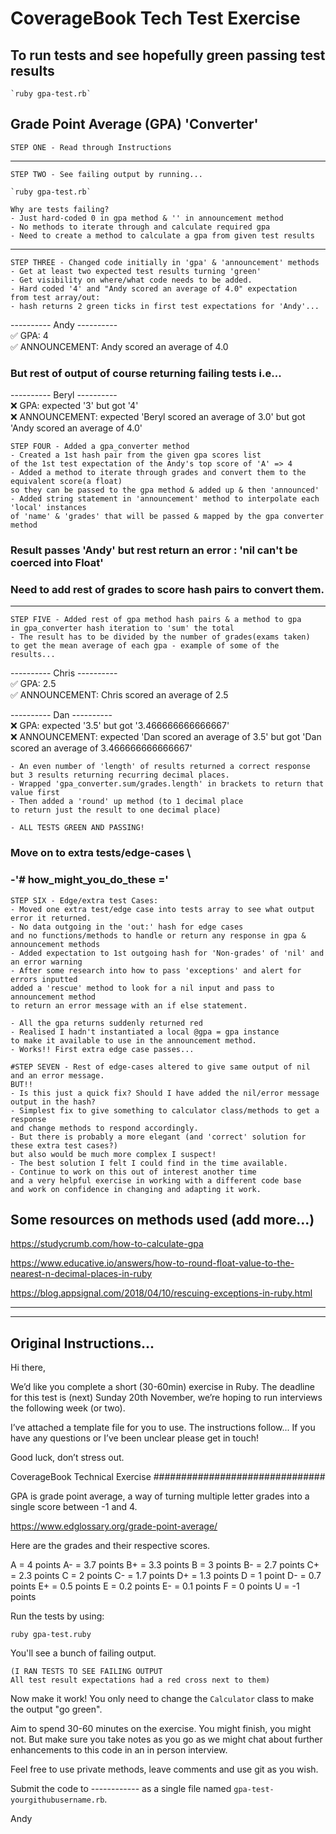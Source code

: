 # CoverageBook Tech Test Exercise

## To run tests and see hopefully green passing test results
```
`ruby gpa-test.rb`
```

## Grade Point Average (GPA) 'Converter'

``` 
STEP ONE - Read through Instructions 
```
------
``` 
STEP TWO - See failing output by running...

`ruby gpa-test.rb`

Why are tests failing? 
- Just hard-coded 0 in gpa method & '' in announcement method
- No methods to iterate through and calculate required gpa
- Need to create a method to calculate a gpa from given test results
```
-------

``` 
STEP THREE - Changed code initially in 'gpa' & 'announcement' methods
- Get at least two expected test results turning 'green'
- Get visibility on where/what code needs to be added.
- Hard coded '4' and "Andy scored an average of 4.0" expectation 
from test array/out: 
- hash returns 2 green ticks in first test expectations for 'Andy'... 
```

---------- Andy ---------- \
✅ GPA: 4 \
✅ ANNOUNCEMENT: Andy scored an average of 4.0

### But rest of output of course returning failing tests i.e...

---------- Beryl ---------- \
❌ GPA: expected '3' but got '4' \
❌ ANNOUNCEMENT: expected 'Beryl scored an average of 3.0' but got 'Andy scored an average of 4.0'

```
STEP FOUR - Added a gpa_converter method
- Created a 1st hash pair from the given gpa scores list
of the 1st test expectation of the Andy's top score of 'A' => 4
- Added a method to iterate through grades and convert them to the equivalent score(a float) 
so they can be passed to the gpa method & added up & then 'announced'
- Added string statement in 'announcement' method to interpolate each 'local' instances
of 'name' & 'grades' that will be passed & mapped by the gpa converter method
```

### Result passes 'Andy' but rest return an error : 'nil can't be coerced into Float'
### Need to add rest of grades to score hash pairs to convert them.

-------

``` 
STEP FIVE - Added rest of gpa method hash pairs & a method to gpa 
in gpa_converter hash iteration to 'sum' the total
- The result has to be divided by the number of grades(exams taken)
to get the mean average of each gpa - example of some of the results...
```

---------- Chris ---------- \
✅ GPA: 2.5 \
✅ ANNOUNCEMENT: Chris scored an average of 2.5 

---------- Dan ---------- \
❌ GPA: expected '3.5' but got '3.466666666666667' \
❌ ANNOUNCEMENT: expected 'Dan scored an average of 3.5' but got 'Dan scored an average of 3.466666666666667'

```
- An even number of 'length' of results returned a correct response
but 3 results returning recurring decimal places.
- Wrapped 'gpa_converter.sum/grades.length' in brackets to return that value first
- Then added a 'round' up method (to 1 decimal place 
to return just the result to one decimal place)

- ALL TESTS GREEN AND PASSING!
```

### Move on to extra tests/edge-cases \
### -'# how_might_you_do_these ='

```
STEP SIX - Edge/extra test Cases:
- Moved one extra test/edge case into tests array to see what output error it returned.
- No data outgoing in the 'out:' hash for edge cases 
and no functions/methods to handle or return any response in gpa & announcement methods
- Added expectation to 1st outgoing hash for 'Non-grades' of 'nil' and an error warning
- After some research into how to pass 'exceptions' and alert for errors inputted
added a 'rescue' method to look for a nil input and pass to announcement method
to return an error message with an if else statement.

- All the gpa returns suddenly returned red
- Realised I hadn't instantiated a local @gpa = gpa instance
to make it available to use in the announcement method.
- Works!! First extra edge case passes...
```

```
#STEP SEVEN - Rest of edge-cases altered to give same output of nil and an error message.
BUT!!
- Is this just a quick fix? Should I have added the nil/error message output in the hash?
- Simplest fix to give something to calculator class/methods to get a response
and change methods to respond accordingly. 
- But there is probably a more elegant (and 'correct' solution for these extra test cases?)
but also would be much more complex I suspect!
- The best solution I felt I could find in the time available.
- Continue to work on this out of interest another time
and a very helpful exercise in working with a different code base
and work on confidence in changing and adapting it work.
```
## Some resources on methods used (add more...)

https://studycrumb.com/how-to-calculate-gpa

https://www.educative.io/answers/how-to-round-float-value-to-the-nearest-n-decimal-places-in-ruby

https://blog.appsignal.com/2018/04/10/rescuing-exceptions-in-ruby.html

-------------
-------------

## Original Instructions...


Hi there,

We’d like you complete a short (30-60min) exercise in Ruby. The deadline for this test is (next) Sunday 20th November, we’re hoping to run interviews the following week (or two).

I’ve attached a template file for you to use. The instructions follow... 
If you have any questions or I’ve been unclear please get in touch!

Good luck, don’t stress out.

CoverageBook Technical Exercise
###############################

GPA is grade point average, a way of turning multiple letter grades into a single score between -1 and 4.

https://www.edglossary.org/grade-point-average/

Here are the grades and their respective scores.

A = 4 points
A- = 3.7 points
B+ = 3.3 points
B = 3 points
B- = 2.7 points
C+ = 2.3 points
C = 2 points
C- = 1.7 points
D+ = 1.3 points
D = 1 point
D- = 0.7 points
E+ = 0.5 points
E = 0.2 points
E- = 0.1 points
F = 0 points
U = -1 points

Run the tests by using:

```shell
ruby gpa-test.ruby
```

You'll see a bunch of failing output.

```
(I RAN TESTS TO SEE FAILING OUTPUT
All test result expectations had a red cross next to them)
```

Now make it work! You only need to change the `Calculator` class to make the output "go green".

Aim to spend 30-60 minutes on the exercise. You might finish, you might not. But make sure you take notes as you go as we might chat about further enhancements to this code in an in person interview.

Feel free to use private methods, leave comments and use git as you wish.

Submit the code to ------------ as a single file named `gpa-test-yourgithubusername.rb`.

Andy

